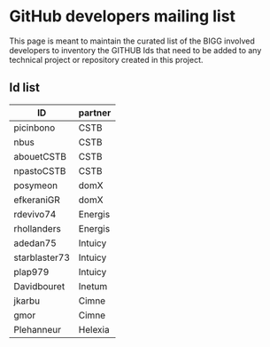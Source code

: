 # GitHub developers mailing list

This page is meant to maintain the curated list of the BIGG involved developers to inventory the GITHUB Ids that need to be added to any technical project or repository created in this project.

## Id list

| ID  | partner
| ------------- | ------------- |
| picinbono  | CSTB  |
| nbus  | CSTB  |
| abouetCSTB | CSTB |
| npastoCSTB  | CSTB  |
| posymeon | domX |
| efkeraniGR | domX |
| rdevivo74 | Energis |
| rhollanders | Energis |
| adedan75 | Intuicy |
| starblaster73 | Intuicy |
| plap979 | Intuicy |
| Davidbouret | Inetum | 
| jkarbu | Cimne |
| gmor | Cimne |
| Plehanneur | Helexia |


